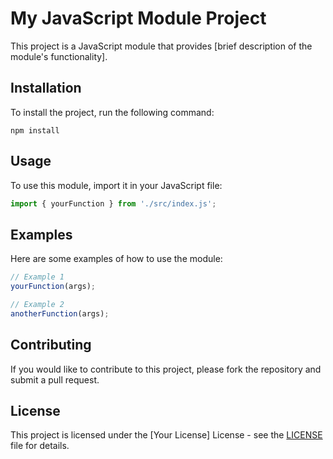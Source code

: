 # My JavaScript Module Project

This project is a JavaScript module that provides [brief description of the module's functionality].

## Installation

To install the project, run the following command:

```
npm install
```

## Usage

To use this module, import it in your JavaScript file:

```javascript
import { yourFunction } from './src/index.js';
```

## Examples

Here are some examples of how to use the module:

```javascript
// Example 1
yourFunction(args);

// Example 2
anotherFunction(args);
```

## Contributing

If you would like to contribute to this project, please fork the repository and submit a pull request.

## License

This project is licensed under the [Your License] License - see the [LICENSE](LICENSE) file for details.